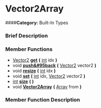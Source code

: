 #  Vector2Array  
####**Category:** Built-In Types

###  Brief Description  


###  Member Functions 
  * [Vector2](class_vector2)  **[get](#get)**  **(** [int](class_int) idx  **)**
  * void  **[push&#95back](#push_back)**  **(** [Vector2](class_vector2) vector2  **)**
  * void  **[resize](#resize)**  **(** [int](class_int) idx  **)**
  * void  **[set](#set)**  **(** [int](class_int) idx, [Vector2](class_vector2) vector2  **)**
  * [int](class_int)  **[size](#size)**  **(** **)**
  * void  **[Vector2Array](#Vector2Array)**  **(** [Array](class_array) from  **)**

###  Member Function Description  
